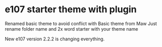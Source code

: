 # e107 starter theme with plugin
Renamed basic theme to avoid conflict with Basic theme from Maw
Just rename folder name and 2x word starter with  your theme name

New e107 version 2.2.2 is changing everything. 

